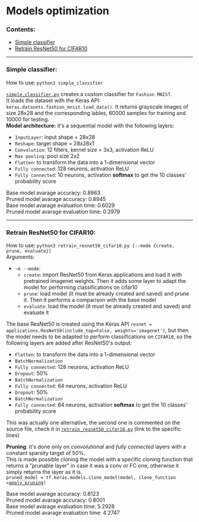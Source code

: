 # Models optimization
### Contents:
* [Simple classifier](#simple-classifier)
* [Retrain ResNet50 for CIFAR10](#retrain-resnet50-for-cifar10)

---

### Simple classifier:
How to use: `python3 simple_classifier`

[`simple_classifier.py`](simple_classifier.py) creates a custom classifier for `Fashion MNIST`.<br>
It loads the dataset with the Keras API: `keras.datasets.fashion_mnist.load_data()`. It returns grayscale images of size 28x28 and the corresponding lables, 60000 samples for training and 10000 for testing.<br>
**Model architecture:** it's a sequential model with the following layers:
* `InputLayer`: input shape = 28x28
* `Reshape`: target shape = 28x28x1
* `Convolution`: 12 filters, kernel size = 3x3, activation ReLU
* `Max pooling`: pool size 2x2
* `Flatten`: to transform the data into a 1-dimensional vector
* `Fully connected`: 128 neurons, activation ReLU
* `Fully connected`: 10 neurons, activation **softmax** to get the 10 classes' probability score<br>

Base model avarage accuracy: 0.8963<br>
Pruned model avarage accuracy: 0.8945<br>
Base model avarage evaluation time: 0.6029<br>
Pruned model avarage evaluation time: 0.2979<br>

---

### Retrain ResNet50 for CIFAR10:
How to use: `python3 retrain_resnet50_cifar10.py [--mode {create, prune, evaluate}]`<br>
Arguments:
* `-m --mode`:
	* `create`: import ResNet50 from Keras.applications and load it with pretrained imagenet weights. Then it adds some layer to adapt the model for performing classifications on cifar10
	* `prune`: load model (it must be already created and saved) and prune it. Then it performs a comparison with the base model
	* `evaluate`: load the model (it must be already created and saved) and evaluate it

The base ResNet50 is created using the Keras API `resnet = applications.ResNet50(include_top=False, weights='imagenet')`, but then the model needs to be adapted to perform classifications on `CIFAR10`, so the following layers are added after ResNet50's output:
* `Flatten`: to transform the data into a 1-dimensional vector
* `BatchNormalization`
* `Fully connected`: 128 neurons, activation ReLU
* `Dropout`: 50%
* `BatchNormalization`
* `Fully connected`: 64 neurons, activation ReLU
* `Dropout`: 50%
* `BatchNormalization`
* `Fully connected`: 64 neurons, activation **softmax** to get the 10 classes' probability score

This was actually one alternative, the second one is commented on the source file, check it in [`retrain_resnet50_cifar10.py`](retrain_resnet50_cifar10.py#L87-L104) (link to the specific lines)

**Pruning**: it's done only on _convolutional_ and _fully connected_ layers with a constant sparsity target of 50%.<br>
This is made possible cloning the model with a specific cloning function that returns a "prunable layer" in case it was a conv or FC one, otherwise it simply returns the layer as it is.<br>
`pruned_model = tf.keras.models.clone_model(model, clone_function =`[`apply_pruning`](retrain_resnet50_cifar10.py#L124-L134)`)`

Base model avarage accuracy: 0.8123<br>
Pruned model avarage accuracy: 0.8001<br>
Base model avarage evaluation time: 5.2928<br>
Pruned model avarage evaluation time: 4.2747